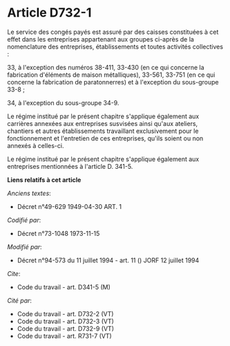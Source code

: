 # Article D732-1

Le service des congés payés est assuré par des caisses constituées à cet effet dans les entreprises appartenant aux groupes
ci-après de la nomenclature des entreprises, établissements et toutes activités collectives :

33, à l'exception des numéros 38-411, 33-430 (en ce qui concerne la fabrication d'éléments de maison métalliques), 33-561,
33-751 (en ce qui concerne la fabrication de paratonnerres) et à l'exception du sous-groupe 33-8 ;

34, à l'exception du sous-groupe 34-9.

Le régime institué par le présent chapitre s'applique également aux carrières annexées aux entreprises susvisées ainsi qu'aux
ateliers, chantiers et autres établissements travaillant exclusivement pour le fonctionnement et l'entretien de ces
entreprises, qu'ils soient ou non annexés à celles-ci.

Le régime institué par le présent chapitre s'applique également aux entreprises mentionnées à l'article D. 341-5.

**Liens relatifs à cet article**

_Anciens textes_:

  - Décret n°49-629 1949-04-30 ART. 1

_Codifié par_:

  - Décret n°73-1048 1973-11-15

_Modifié par_:

  - Décret n°94-573 du 11 juillet 1994 - art. 11 () JORF 12 juillet 1994

_Cite_:

  - Code du travail - art. D341-5 (M)

_Cité par_:

  - Code du travail - art. D732-2 (VT)
  - Code du travail - art. D732-3 (VT)
  - Code du travail - art. D732-9 (VT)
  - Code du travail - art. R731-7 (VT)

